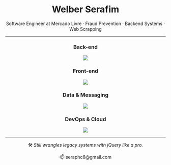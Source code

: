 <h1 align="center">Welber Serafim</h1>
<p align="center">
  Software Engineer at Mercado Livre · Fraud Prevention · Backend Systems · Web Scrapping
</p>

---

<h3 align="center">Back-end</h3>
<p align="center">
  <img src="https://skillicons.dev/icons?i=java,spring,python,flask,nodejs,express" />
</p>

<h3 align="center">Front-end</h3>
<p align="center">
  <img src="https://skillicons.dev/icons?i=javascript,typescript,angular,html,css,jquery" />
</p>

<h3 align="center">Data & Messaging</h3>
<p align="center">
  <img src="https://skillicons.dev/icons?i=bigquery,kafka,postgresql,mongodb" />
</p>

<h3 align="center">DevOps & Cloud</h3>
<p align="center">
  <img src="https://skillicons.dev/icons?i=docker,kubernetes,aws,azure,git,github" />
</p>

---

<p align="center">
  🛠️ <i>Still wrangles legacy systems with jQuery like a pro.</i>
</p>

<p align="center">
  📫 seraphc6@gmail.com
</p>
